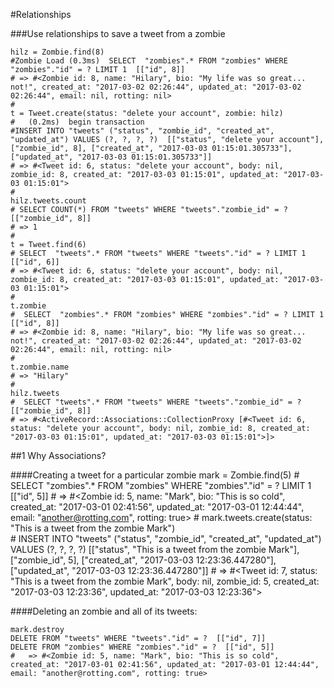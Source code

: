 #Relationships

###Use relationships to save a tweet from a zombie

    hilz = Zombie.find(8)
    #Zombie Load (0.3ms)  SELECT  "zombies".* FROM "zombies" WHERE "zombies"."id" = ? LIMIT 1  [["id", 8]]
    # => #<Zombie id: 8, name: "Hilary", bio: "My life was so great... not!", created_at: "2017-03-02 02:26:44", updated_at: "2017-03-02 02:26:44", email: nil, rotting: nil> 
    #
    t = Tweet.create(status: "delete your account", zombie: hilz)                                                                  
    #   (0.2ms)  begin transaction
    #INSERT INTO "tweets" ("status", "zombie_id", "created_at", "updated_at") VALUES (?, ?, ?, ?)  [["status", "delete your account"], ["zombie_id", 8], ["created_at", "2017-03-03 01:15:01.305733"], ["updated_at", "2017-03-03 01:15:01.305733"]]
    # => #<Tweet id: 6, status: "delete your account", body: nil, zombie_id: 8, created_at: "2017-03-03 01:15:01", updated_at: "2017-03-03 01:15:01">
    #
    hilz.tweets.count
    # SELECT COUNT(*) FROM "tweets" WHERE "tweets"."zombie_id" = ?  [["zombie_id", 8]]
    # => 1 
    #
    t = Tweet.find(6)
    # SELECT  "tweets".* FROM "tweets" WHERE "tweets"."id" = ? LIMIT 1  [["id", 6]]
    # => #<Tweet id: 6, status: "delete your account", body: nil, zombie_id: 8, created_at: "2017-03-03 01:15:01", updated_at: "2017-03-03 01:15:01"> 
    #
    t.zombie
    #  SELECT  "zombies".* FROM "zombies" WHERE "zombies"."id" = ? LIMIT 1  [["id", 8]]
    # => #<Zombie id: 8, name: "Hilary", bio: "My life was so great... not!", created_at: "2017-03-02 02:26:44", updated_at: "2017-03-02 02:26:44", email: nil, rotting: nil> 
    #
    t.zombie.name
    # => "Hilary" 
    #
    hilz.tweets
    #  SELECT "tweets".* FROM "tweets" WHERE "tweets"."zombie_id" = ?  [["zombie_id", 8]]
    # => #<ActiveRecord::Associations::CollectionProxy [#<Tweet id: 6, status: "delete your account", body: nil, zombie_id: 8, created_at: "2017-03-03 01:15:01", updated_at: "2017-03-03 01:15:01">]> 

##1 Why Associations?

####Creating a tweet for a particular zombie
    mark = Zombie.find(5)
    #   SELECT  "zombies".* FROM "zombies" WHERE "zombies"."id" = ? LIMIT 1  [["id", 5]]
    #   => #<Zombie id: 5, name: "Mark", bio: "This is so cold", created_at: "2017-03-01 02:41:56", updated_at: "2017-03-01 12:44:44", email: "another@rotting.com", rotting: true> 
    #
    mark.tweets.create(status: "This is a tweet from the zombie Mark")                                                                                    
    #   INSERT INTO "tweets" ("status", "zombie_id", "created_at", "updated_at") VALUES (?, ?, ?, ?)  [["status", "This is a tweet from the zombie Mark"], ["zombie_id", 5], ["created_at", "2017-03-03 12:23:36.447280"], ["updated_at", "2017-03-03 12:23:36.447280"]]
    #   => #<Tweet id: 7, status: "This is a tweet from the zombie Mark", body: nil, zombie_id: 5, created_at: "2017-03-03 12:23:36", updated_at: "2017-03-03 12:23:36"> 


####Deleting an zombie and all of its tweets:

    mark.destroy
    DELETE FROM "tweets" WHERE "tweets"."id" = ?  [["id", 7]]
    DELETE FROM "zombies" WHERE "zombies"."id" = ?  [["id", 5]]
    #   => #<Zombie id: 5, name: "Mark", bio: "This is so cold", created_at: "2017-03-01 02:41:56", updated_at: "2017-03-01 12:44:44", email: "another@rotting.com", rotting: true>
    
    
